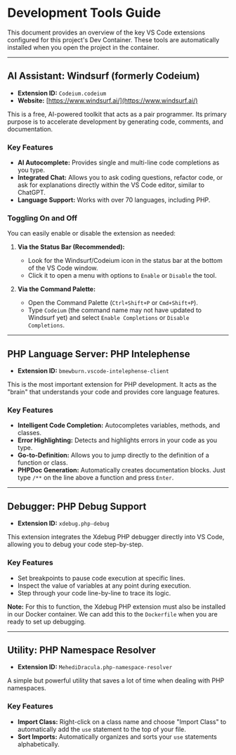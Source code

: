 # Development Tools Guide

This document provides an overview of the key VS Code extensions configured for this project's Dev Container. These tools are automatically installed when you open the project in the container.

---

## AI Assistant: Windsurf (formerly Codeium)

- **Extension ID:** `Codeium.codeium`
- **Website:** [https://www.windsurf.ai/](https://www.windsurf.ai/)

This is a free, AI-powered toolkit that acts as a pair programmer. Its primary purpose is to accelerate development by generating code, comments, and documentation.

### Key Features
- **AI Autocomplete:** Provides single and multi-line code completions as you type.
- **Integrated Chat:** Allows you to ask coding questions, refactor code, or ask for explanations directly within the VS Code editor, similar to ChatGPT.
- **Language Support:** Works with over 70 languages, including PHP.

### Toggling On and Off

You can easily enable or disable the extension as needed:

1.  **Via the Status Bar (Recommended):**
    - Look for the Windsurf/Codeium icon in the status bar at the bottom of the VS Code window.
    - Click it to open a menu with options to `Enable` or `Disable` the tool.

2.  **Via the Command Palette:**
    - Open the Command Palette (`Ctrl+Shift+P` or `Cmd+Shift+P`).
    - Type `Codeium` (the command name may not have updated to Windsurf yet) and select `Enable Completions` or `Disable Completions`.

---

## PHP Language Server: PHP Intelephense

- **Extension ID:** `bmewburn.vscode-intelephense-client`

This is the most important extension for PHP development. It acts as the "brain" that understands your code and provides core language features.

### Key Features
- **Intelligent Code Completion:** Autocompletes variables, methods, and classes.
- **Error Highlighting:** Detects and highlights errors in your code as you type.
- **Go-to-Definition:** Allows you to jump directly to the definition of a function or class.
- **PHPDoc Generation:** Automatically creates documentation blocks. Just type `/**` on the line above a function and press `Enter`.

---

## Debugger: PHP Debug Support

- **Extension ID:** `xdebug.php-debug`

This extension integrates the Xdebug PHP debugger directly into VS Code, allowing you to debug your code step-by-step.

### Key Features
- Set breakpoints to pause code execution at specific lines.
- Inspect the value of variables at any point during execution.
- Step through your code line-by-line to trace its logic.

**Note:** For this to function, the Xdebug PHP extension must also be installed in our Docker container. We can add this to the `Dockerfile` when you are ready to set up debugging.

---

## Utility: PHP Namespace Resolver

- **Extension ID:** `MehediDracula.php-namespace-resolver`

A simple but powerful utility that saves a lot of time when dealing with PHP namespaces.

### Key Features
- **Import Class:** Right-click on a class name and choose "Import Class" to automatically add the `use` statement to the top of your file.
- **Sort Imports:** Automatically organizes and sorts your `use` statements alphabetically.
